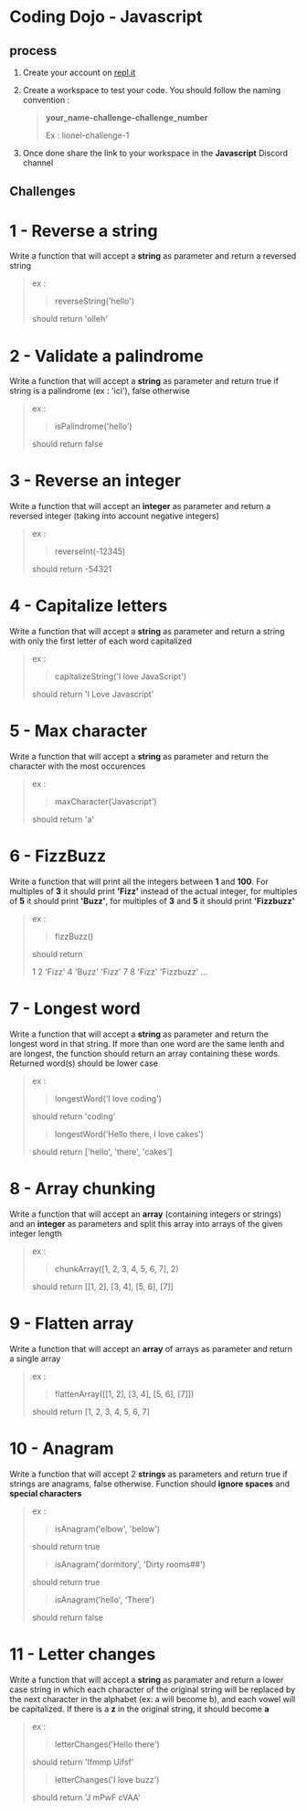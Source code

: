 # Coding Dojo - Javascript

## process

1. Create your account on [repl.it](https://repl.it)

2. Create a workspace to test your code. You should follow the naming convention :

   > **your_name-challenge-challenge_number**
   >
   > Ex : lionel-challenge-1

3. Once done share the link to your workspace in the **Javascript** Discord channel

## Challenges

# 1 - Reverse a string

Write a function that will accept a **string** as parameter and return a reversed string

> ex :
>
> > reverseString('hello')
>
> should return 'olleh'

# 2 - Validate a palindrome

Write a function that will accept a **string** as parameter and return true if string is a palindrome (ex : 'ici'), false otherwise

> ex :
>
> > isPalindrome('hello')
>
> should return false

# 3 - Reverse an integer

Write a function that will accept an **integer** as parameter and return a reversed integer (taking into account negative integers)

> ex :
>
> > reverseInt(-12345)
>
> should return -54321

# 4 - Capitalize letters

Write a function that will accept a **string** as parameter and return a string with only the first letter of each word capitalized

> ex :
>
> > capitalizeString('I love JavaScript')
>
> should return 'I Love Javascript'

# 5 - Max character

Write a function that will accept a **string** as parameter and return the character with the most occurences

> ex :
>
> > maxCharacter('Javascript')
>
> should return 'a'

# 6 - FizzBuzz

Write a function that will print all the integers between **1** and **100**. For multiples of **3** it should print **'Fizz'** instead of the actual integer, for multiples of **5** it should print **'Buzz'**, for multiples of **3** and **5** it should print **'Fizzbuzz'**

> ex :
>
> > fizzBuzz()
>
> should return
>
> 1
> 2
> 'Fizz'
> 4
> 'Buzz'
> 'Fizz'
> 7
> 8
> 'Fizz'
> 'Fizzbuzz'
> ...

# 7 - Longest word

Write a function that will accept a **string** as parameter and return the longest word in that string.
If more than one word are the same lenth and are longest, the function should return an array containing these words.
Returned word(s) should be lower case

> ex :
>
> > longestWord('I love coding')
>
> should return 'coding'
>
> > longestWord('Hello there, I love cakes')
>
> should return ['hello', 'there', 'cakes']

# 8 - Array chunking

Write a function that will accept an **array** (containing integers or strings) and an **integer** as parameters and split this array into arrays of the given integer length

> ex :
>
> > chunkArray([1, 2, 3, 4, 5, 6, 7], 2)
>
> should return [[1, 2], [3, 4], [5, 6], [7]]

# 9 - Flatten array

Write a function that will accept an **array** of arrays as parameter and return a single array

> ex :
>
> > flattenArray([[1, 2], [3, 4], [5, 6], [7]])
>
> should return [1, 2, 3, 4, 5, 6, 7]

# 10 - Anagram

Write a function that will accept 2 **strings** as parameters and return true if strings are anagrams, false otherwise.
Function should **ignore spaces** and **special characters**

> ex :
>
> > isAnagram('elbow', 'below')
>
> should return true
>
> > isAnagram('dormitory', 'Dirty rooms##')
>
> should return true
>
> > isAnagram('hello', 'There')
>
> should return false

# 11 - Letter changes

Write a function that will accept a **string** as paramater and return a lower case string in which each character of the original string will be replaced by the next character in the alphabet (ex: a will become b), and each vowel will be capitalized.
If there is a **z** in the original string, it should become **a**

> ex :
>
> > letterChanges('Hello there')
>
> should return 'Ifmmp Uifsf'
>
> > letterChanges('I love buzz')
>
> should return 'J mPwF cVAA'
